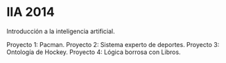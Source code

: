 IIA 2014
========

Introducción a la inteligencia artificial.

Proyecto 1: Pacman.
Proyecto 2: Sistema experto de deportes.
Proyecto 3: Ontología de Hockey.
Proyecto 4: Lógica borrosa con Libros.
